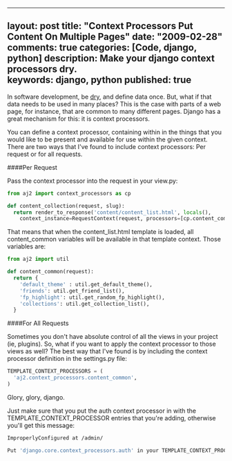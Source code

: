 
---
layout: post
title: "Context Processors Put Content On Multiple Pages"
date: "2009-02-28"
comments: true
categories: [Code, django, python]
description: Make your django context processors dry.  
keywords: django, python
published: true
---

In software development, be <a href="http://en.wikipedia.org/wiki/Don%27t_repeat_yourself">dry</a>, and define data once.  But, what if that data needs to be used in many places?  This is the case with parts of a web page, for instance, that are common to many different pages.  Django has a great mechanism for this: it is context processors.
<!--more-->

You can define a context processor, containing within in the things that you would like to be present and available for use within the given context.  There are two ways that I've found to include context processors: Per request or for all requests.

####Per Request

Pass the context processor into the request in your view.py:

```python
from aj2 import context_processors as cp

def content_collection(request, slug):
  return render_to_response('content/content_list.html', locals(),
    context_instance=RequestContext(request, processors=[cp.content_common]))
```


That means that when the content_list.html template is loaded, all content_common variables will be available in that template context.  Those variables are:

```python
from aj2 import util

def content_common(request):
  return {
    'default_theme' : util.get_default_theme(),
    'friends': util.get_friend_list(),
    'fp_highlight': util.get_random_fp_highlight(),
    'collections': util.get_collection_list(),
  }
```

####For All Requests

Sometimes you don't have absolute control of all the views in your project (ie, plugins).  So, what if you want to apply the context processor to those views as well?  The best way that I've found is by including the context processor definition in the settings.py file:

```python
TEMPLATE_CONTEXT_PROCESSORS = (
  'aj2.context_processors.content_common',
)
```

Glory, glory, django.

Just make sure that you put the auth context processor in with the TEMPLATE_CONTEXT_PROCESSOR entries that you're adding, otherwise you'll get this message:

```bash
ImproperlyConfigured at /admin/

Put 'django.core.context_processors.auth' in your TEMPLATE_CONTEXT_PROCESSORS setting in order to use the admin application.
```

  
